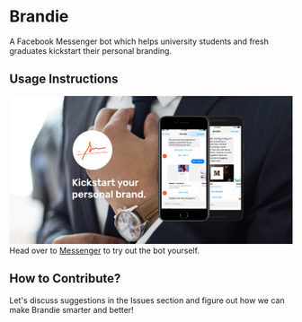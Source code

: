 # Brandie
A Facebook Messenger bot which helps university students and fresh graduates kickstart their personal branding.

## Usage Instructions
![Image](docs/Brandie_files/og-image.png)
Head over to [Messenger](https://m.me/heybrandie) to try out the bot yourself.

## How to Contribute?
Let's discuss suggestions in the Issues section and figure out how we can make Brandie smarter and better!

